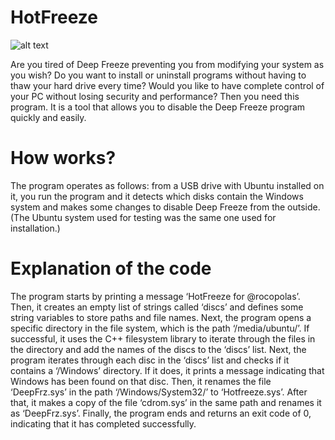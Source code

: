 # HotFreeze
![alt text](https://i.imgur.com/y1Yb2W5.png)

Are you tired of Deep Freeze preventing you from modifying your system as you wish? Do you want to install or uninstall programs without having to thaw your hard drive every time? Would you like to have complete control of your PC without losing security and performance? Then you need this program. It is a tool that allows you to disable the Deep Freeze program quickly and easily.

# How works?
The program operates as follows: from a USB drive with Ubuntu installed on it, you run the program and it detects which disks contain the Windows system and makes some changes to disable Deep Freeze from the outside. (The Ubuntu system used for testing was the same one used for installation.)

# Explanation of the code
The program starts by printing a message ‘HotFreeze for @rocopolas’. Then, it creates an empty list of strings called ‘discs’ and defines some string variables to store paths and file names.
Next, the program opens a specific directory in the file system, which is the path ‘/media/ubuntu/’. If successful, it uses the C++ filesystem library to iterate through the files in the directory and add the names of the discs to the ‘discs’ list.
Next, the program iterates through each disc in the ‘discs’ list and checks if it contains a ‘/Windows’ directory. If it does, it prints a message indicating that Windows has been found on that disc. Then, it renames the file ‘DeepFrz.sys’ in the path ‘/Windows/System32/’ to ‘Hotfreeze.sys’. After that, it makes a copy of the file ‘cdrom.sys’ in the same path and renames it as ‘DeepFrz.sys’.
Finally, the program ends and returns an exit code of 0, indicating that it has completed successfully.
